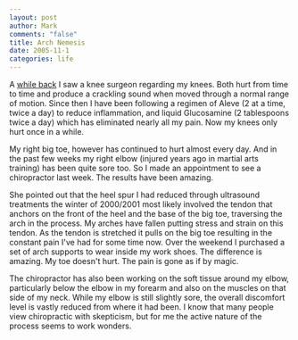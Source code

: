 ```yaml
--- 
layout: post
author: Mark
comments: "false"
title: Arch Nemesis
date: 2005-11-1
categories: life
---
```

A <a href="http://www.zanshin.net/blogs/000609.html" title="MCL">while back</a> I saw a knee surgeon regarding my knees. Both hurt from time to time and produce a crackling sound when moved through a normal range of motion. Since then I have been following a regimen of Aleve (2 at a time, twice a day) to reduce inflammation, and liquid Glucosamine (2 tablespoons twice a day) which has eliminated nearly all my pain. Now my knees only hurt once in a while.

My right big toe, however has continued to hurt almost every day. And in the past few weeks my right elbow (injured years ago in martial arts training) has been quite sore too. So I made an appointment to see a chiropractor last week. The results have been amazing.

She pointed out that the heel spur I had reduced through ultrasound treatments the winter of 2000/2001 most likely involved the tendon that anchors on the front of the heel and the base of the big toe, traversing the arch in the process. My arches have fallen putting stress and strain on this tendon. As the tendon is stretched it pulls on the big toe resulting in the constant pain I've had for some time now.  Over the weekend I purchased a set of arch supports to wear inside my work shoes. The difference is amazing. My toe doesn't hurt. The pain is gone as if by magic.

The chiropractor has also been working on the soft tissue around my elbow, particularly below the elbow in my forearm and also on the muscles on that side of my neck. While my elbow is still slightly sore, the overall discomfort level is vastly reduced from where it had been. I know that many people view chiropractic with skepticism, but for me the active nature of the process seems to work wonders.

